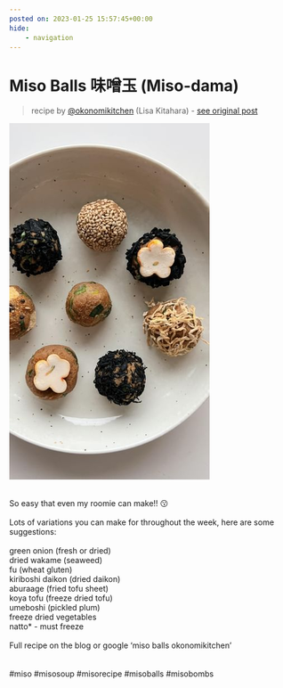 ```yaml
---
posted on: 2023-01-25 15:57:45+00:00
hide:
    - navigation
---
```


# Miso Balls 味噌玉 (Miso-dama) ⁣ 

> recipe by [@okonomikitchen](https://www.instagram.com/okonomikitchen/) 
(Lisa Kitahara) - [see original post](https://instagram.com/p/Cn2A6B9D9pu)

![](../img/okonomikitchen_25-01-2023_1501.png)

⁣  
So easy that even my roomie can make!! 😗⁣  
⁣  
Lots of variations you can make for throughout the week, here are some suggestions: ⁣  
⁣  
green onion (fresh or dried)⁣  
dried wakame (seaweed)⁣  
fu (wheat gluten)⁣  
kiriboshi daikon (dried daikon)⁣  
aburaage (fried tofu sheet)⁣  
koya tofu (freeze dried tofu)⁣  
umeboshi (pickled plum)⁣  
freeze dried vegetables⁣  
natto* - must freeze⁣  
⁣  
Full recipe on the blog or google ‘miso balls okonomikitchen’ ⁣  
⁣  
⁣  
\#miso \#misosoup \#misorecipe \#misoballs \#misobombs   